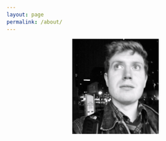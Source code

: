 ```yaml
---
layout: page
permalink: /about/
---
```


<center>
	<img src="/images/me.png" height="220" width="200">
</center>
